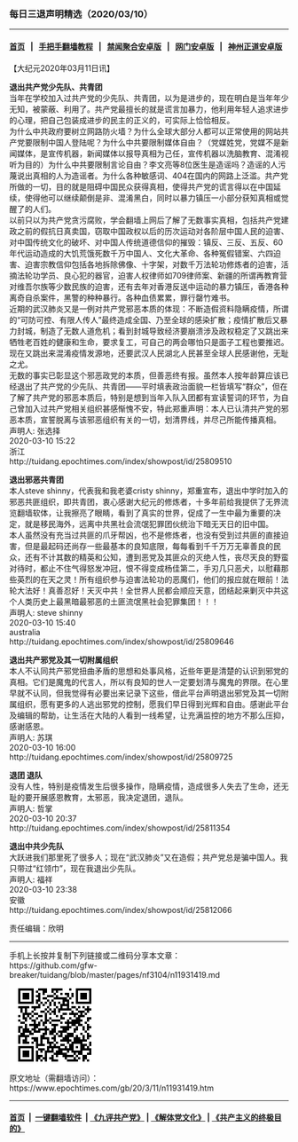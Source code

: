 ### 每日三退声明精选（2020/03/10）
------------------------

#### [首页](https://github.com/gfw-breaker/banned-news1/blob/master/README.md) &nbsp;&nbsp;|&nbsp;&nbsp; [手把手翻墙教程](https://github.com/gfw-breaker/guides/wiki) &nbsp;&nbsp;|&nbsp;&nbsp; [禁闻聚合安卓版](https://github.com/gfw-breaker/bn-android) &nbsp;&nbsp;|&nbsp;&nbsp; [网门安卓版](https://github.com/oGate2/oGate) &nbsp;&nbsp;|&nbsp;&nbsp; [神州正道安卓版](https://github.com/SzzdOgate/update) 



<div class="post_content" id="artbody" itemprop="articleBody">
 <!-- article content begin -->
 <p>
  【大纪元2020年03月11日讯】
 </p>
 <p>
  <strong>
   退出共产党少先队、共青团
  </strong>
  <br/>
  当年在学校加入过共产党的少先队、共青团，以为是进步的，现在明白是当年年少无知，被蒙蔽、利用了。共产党最擅长的就是谎言加暴力，他利用年轻人追求进步的心理，把自己包装成进步的民主的正义的，可实际上恰恰相反。
  <br/>
  为什么中共政府要树立网路防火墙？为什么全球大部分人都可以正常使用的网站共产党要限制中国人登陆呢？为什么中共要限制媒体自由？（党媒姓党，党媒不是新闻媒体，是宣传机器，新闻媒体以报导真相为己任，宣传机器以洗脑教育、混淆视听为目的）为什么中共要限制言论自由？李文亮等8位医生是造谣吗？造谣的人污蔑说出真相的人为造谣者。为什么各种敏感词、404在国内的网路上泛滥。共产党所做的一切，目的就是阻碍中国民众获得真相，使得共产党的谎言得以在中国延续，使得他可以继续颠倒是非、混淆黑白，同时以暴力镇压一小部分获知真相或觉醒了的人们。
  <br/>
  以前只以为共产党贪污腐败，学会翻墙上网后了解了无数事实真相，包括共产党建政之前的假抗日真卖国，窃取中国政权以后的历次运动对各阶层中国人民的迫害、对中国传统文化的破坏、对中国人传统道德信仰的摧毁：镇反、三反、五反、60年代运动造成的大饥荒饿死数千万中国人、文化大革命、各种冤假错案、六四迫害、迫害宗教信仰包括各地拆除佛像、十字架，对数千万法轮功修炼者的迫害，活摘法轮功学员、良心犯的器官，迫害人权律师如709律师案、新疆的所谓再教育营对维吾尔族等少数民族的迫害，还有去年对香港反送中运动的暴力镇压，香港各种离奇自杀案件，黑警的种种暴行。各种血债累累，罪行罄竹难书。
  <br/>
  近期的武汉肺炎又是一例对共产党邪恶本质的体现：不断造假资料隐瞒疫情，所谓的“可防可控、有限人传人”最终造成全国、乃至全球的感染扩散；疫情扩散后又暴力封城，制造了无数人道危机；看到封城导致经济要崩溃涉及政权稳定了又跳出来牺牲老百姓的健康和生命，要求复工，可自己的两会哪怕只是面子工程也要推迟。现在又跳出来混淆疫情发源地，还要武汉人民湖北人民甚至全球人民感谢他，无耻之尤。
  <br/>
  无数的事实已彰显这个邪恶政党的本质，但善恶终有报。虽然本人按年龄算应该已经退出了共产党的少先队、共青团——平时填表政治面貌一栏皆填写“群众”，但在了解了共产党的邪恶本质后，特别是想到当年入队入团都有宣读誓词的环节，为自己曾加入过共产党相关组织甚感惭愧不安，特此郑重声明：本人已认清共产党的邪恶本质，宣誓脱离与该邪恶组织有关的一切，划清界线，并尽己所能传播真相。
  <br/>
  声明人: 张选择
  <br/>
  2020-03-10 15:22
  <br/>
  浙江
  <br/>
  http://tuidang.epochtimes.com/index/showpost/id/25809510
 </p>
 <p>
  <strong>
   退出邪恶共青团
  </strong>
  <br/>
  本人steve shinny，代表我和我老婆cristy shinny，郑重宣布，退出中学时加入的邪恶共匪组织，即共青团，衷心感谢大纪元的修炼者，十多年前给我提供了无界流览翻墙软体，让我擦亮了眼睛，看到了真实的世界，促成了一生中最为重要的决定，就是移民海外，远离中共黑社会流氓犯罪团伙统治下暗无天日的旧中国。
  <br/>
  本人虽然没有充当过共匪的爪牙帮凶，也不是修炼者，也没有受到过共匪的直接迫害，但是最起码还尚存一些最基本的良知底限，每每看到千千万万无辜善良的民众，还有不计其数的精英和公知，遭到恶党及其匪众的灭绝人性，丧尽天良的野蛮对待时，都止不住气得怒发冲冠，恨不得变成杨佳第二，手刃几只恶犬，以慰藉那些英烈的在天之灵！所有组织参与迫害法轮功的恶魔们，他们的报应就在眼前！法轮大法好！真善忍好！天灭中共！全世界人民都会顺应天意，团结起来剿灭中共这个人类历史上最黑暗最邪恶的土匪流氓黑社会犯罪集团！！！
  <br/>
  声明人: steve shinny
  <br/>
  2020-03-10 15:40
  <br/>
  australia
  <br/>
  http://tuidang.epochtimes.com/index/showpost/id/25809646
 </p>
 <p>
  <strong>
   退出共产邪党及其一切附属组织
  </strong>
  <br/>
  本人不认同共产邪党扭曲矛盾的思想和处事风格，近些年更是清楚的认识到邪党的真相。它们是魔鬼的代言人，所以有良知的世人一定要划清与魔鬼的界限。在心里早就不认同，但我觉得有必要出来记录下这些，借此平台声明退出邪党及其一切附属组织，愿有更多的人逃出邪党的控制，愿我们早日得到光辉和自由。感谢此平台及编辑的帮助，让生活在大陆的人看到一线希望，让充满监控的地方不那么压抑，感谢感恩。
  <br/>
  声明人: 苏琪
  <br/>
  2020-03-10 16:00
  <br/>
  http://tuidang.epochtimes.com/index/showpost/id/25809725
 </p>
 <p>
  <strong>
   退团 退队
  </strong>
  <br/>
  没有人性，特别是疫情发生后很多操作，隐瞒疫情，造成很多人失去了生命，还无耻的要开展感恩教育，太邪恶，我决定退团，退队。
  <br/>
  声明人: 哲掌
  <br/>
  2020-03-10 20:37
  <br/>
  http://tuidang.epochtimes.com/index/showpost/id/25811354
 </p>
 <p>
  <strong>
   退出中共少先队
  </strong>
  <br/>
  大跃进我们那里死了很多人；现在“武汉肺炎”又在造假；共产党总是骗中国人。我只带过“红领巾”，现在我退出少先队。
  <br/>
  声明人: 福祥
  <br/>
  2020-03-10 23:38
  <br/>
  安徽
  <br/>
  http://tuidang.epochtimes.com/index/showpost/id/25812066
 </p>
 <p>
  责任编辑：欣明
 </p>
 <!-- article content end -->
 <div id="below_article_ad">
 </div>
</div>

<hr/>
手机上长按并复制下列链接或二维码分享本文章：<br/>
https://github.com/gfw-breaker/tuidang/blob/master/pages/nf3104/n11931419.md <br/>
<a href='https://github.com/gfw-breaker/tuidang/blob/master/pages/nf3104/n11931419.md'><img src='https://github.com/gfw-breaker/tuidang/blob/master/pages/nf3104/n11931419.md.png'/></a> <br/>
原文地址（需翻墙访问）：https://www.epochtimes.com/gb/20/3/11/n11931419.htm


------------------------
#### [首页](https://github.com/gfw-breaker/banned-news/blob/master/README.md) &nbsp;|&nbsp; [一键翻墙软件](https://github.com/gfw-breaker/nogfw/blob/master/README.md) &nbsp;| [《九评共产党》](https://github.com/gfw-breaker/9ping.md/blob/master/README.md#九评之一评共产党是什么) | [《解体党文化》](https://github.com/gfw-breaker/jtdwh.md/blob/master/README.md) | [《共产主义的终极目的》](https://github.com/gfw-breaker/gczydzjmd.md/blob/master/README.md)


<img src='http://gfw-breaker.win/tuidang/pages/nf3104/n11931419.md' width='0px' height='0px'/>